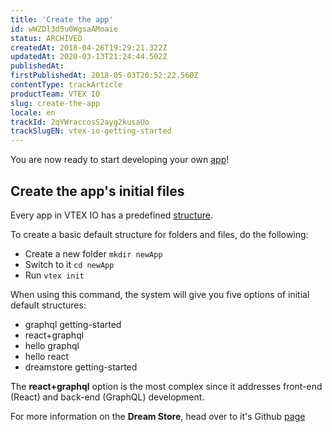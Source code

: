 ```yaml
---
title: 'Create the app'
id: wWZDl3d5u0WgsaAMoaie
status: ARCHIVED
createdAt: 2018-04-26T19:29:21.322Z
updatedAt: 2020-03-13T21:24:44.502Z
publishedAt: 
firstPublishedAt: 2018-05-03T20:52:22.560Z
contentType: trackArticle
productTeam: VTEX IO
slug: create-the-app
locale: en
trackId: 2qYWraccosS2ayg2kusaUo
trackSlugEN: vtex-io-getting-started
---
```


You are now ready to start developing your own [app](http://help.vtex.com/en/faq/what-is-an-app)!

## Create the app's initial files

Every app in VTEX IO has a predefined [structure](http://help.vtex.com/en/faq/how-is-the-structure-of-an-app). 

To create a basic default structure for folders and files, do the following:

- Create a new folder `mkdir newApp`
- Switch to it `cd newApp`
- Run `vtex init`

When using this command, the system will give you five options of initial default structures:
- graphql getting-started
- react+graphql
- hello graphql
- hello react
- dreamstore getting-started

The __react+graphql__ option is the most complex since it addresses front-end (React) and back-end (GraphQL) development.

For more information on the __Dream Store__, head over to it's Github [page](https://github.com/vtex-apps/dreamstore-getting-started)
